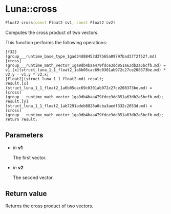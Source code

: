 # Luna::cross

```c++
Float2 cross(const Float2 &v1, const Float2 &v2)
```

Computes the cross product of two vectors. 

This function performs the following operations: 
```
[f32](group___runtime_base_type_1gad34d88453d37b65a09797bad37f2f527.md) [cross](group___runtime_math_vector_1ga9db4baa479fdce3dd851a63db2a5bcfb.md) = v1.[x](struct_luna_1_1_float2_1a6b05cac69c0301ab972c27ce208373be.md) * v2.y - v1.y * v2.x;
[Float2](struct_luna_1_1_float2.md) result;
result.[x](struct_luna_1_1_float2_1a6b05cac69c0301ab972c27ce208373be.md) = [cross](group___runtime_math_vector_1ga9db4baa479fdce3dd851a63db2a5bcfb.md);
result.[y](struct_luna_1_1_float2_1ab7291adeb8828a0cba3aedf332c2053d.md) = [cross](group___runtime_math_vector_1ga9db4baa479fdce3dd851a63db2a5bcfb.md);
return result;
```


## Parameters
* *in* **v1**

    The first vector. 

* *in* **v2**

    The second vector. 

## Return value
Returns the cross product of two vectors. 

